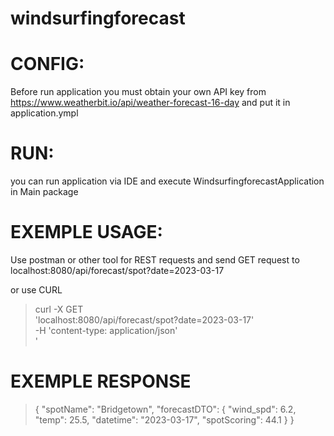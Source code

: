# windsurfingforecast

# CONFIG:

Before run application you must obtain your own API key from https://www.weatherbit.io/api/weather-forecast-16-day
and put it in application.ympl 

# RUN:

you can run application via IDE and execute WindsurfingforecastApplication in Main package

# EXEMPLE USAGE:

Use postman or other tool for REST requests
and send GET request to localhost:8080/api/forecast/spot?date=2023-03-17

or use CURL
> curl -X GET \
   'localhost:8080/api/forecast/spot?date=2023-03-17' \
   -H 'content-type: application/json' \
 '
 
 # EXEMPLE RESPONSE 
 
>  {
	"spotName": "Bridgetown",
	"forecastDTO": {
		"wind_spd": 6.2,
		"temp": 25.5,
		"datetime": "2023-03-17",
		"spotScoring": 44.1
	}
}
